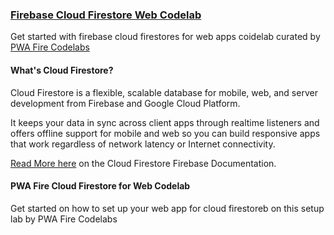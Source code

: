 ### [Firebase Cloud Firestore Web Codelab](https://pwafire.org/developer/codelabs/firestore-web)
Get started with firebase cloud firestores for web apps coidelab curated by [PWA Fire Codelabs](https://pwafire.org/developer/codelabs/)

#### What's Cloud Firestore?
Cloud Firestore is a flexible, scalable database for mobile, web, and server development
from Firebase and Google Cloud Platform.

It keeps your data in sync across client apps through realtime listeners and offers offline
support for mobile and web so you can build responsive apps that work regardless of network
latency or Internet connectivity. 

[Read More here](https://firebase.google.com/docs/firestore/) on the Cloud Firestore Firebase Documentation.

#### PWA Fire Cloud Firestore for Web Codelab
Get started on how to set up your web app for cloud firestoreb on this setup lab by PWA Fire Codelabs

